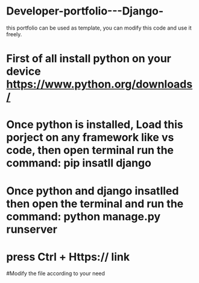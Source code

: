 # Developer-portfolio---Django-
this portfolio can be used as template, you can modify this code and use it freely.

# First of all install python on your device https://www.python.org/downloads/

# Once python is installed, Load this porject on any framework like vs code, then open terminal run the command: pip insatll django

# Once python and django insatlled then open the terminal and run the command: python manage.py runserver

# press Ctrl + Https:// link

#Modify the file according to your need
  
